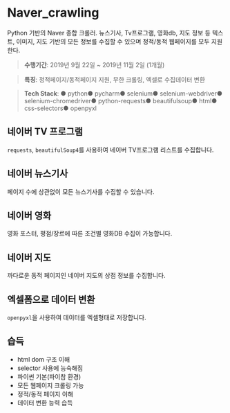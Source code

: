 # Naver_crawling
Python 기반의 Naver 종합 크롤러. 뉴스기사, Tv프로그램, 영화db, 지도 정보 등 텍스트, 이미지, 지도 기반의 모든 정보를 수집할 수 있으며 정적/동적 웹페이지를 모두 지원한다.
> **수행기간**: 2019년 9월 22일 ~ 2019년 11월 2일 (1개월) 

> **특징**: 정적페이지/동적페이지 지원, 무한 크롤링, 엑셀로 수집데이터 변환

> **Tech Stack**: ● python● pycharm● selenium● selenium-webdriver● selenium-chromedriver● python-requests● beautifulsoup● html● css-selectors● openpyxl

## 네이버 TV 프로그램
`requests`, `beautifulSoup4`를 사용하여 네이버 TV프로그램 리스트를 수집합니다.

## 네이버 뉴스기사
페이지 수에 상관없이 모든 뉴스기사를 수집할 수 있습니다.

## 네이버 영화
영화 포스터, 평점/장르에 따른 조건별 영화DB 수집이 가능합니다.

## 네이버 지도
까다로운 동적 페이지인 네이버 지도의 상점 정보를 수집합니다.

## 엑셀폼으로 데이터 변환
`openpyxl`을 사용하여 데이터를 엑셀형태로 저장합니다.

## 습득
- html dom 구조 이해
- selector 사용에 능숙해짐
- 파이썬 기본(파이참 환경)
- 모든 웹페이지 크롤링 가능
- 정적/동적 페이지 이해
- 데이터 변환 능력 습득
